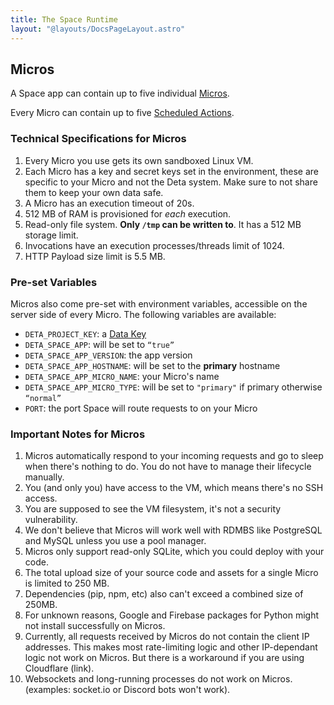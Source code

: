 ```yaml
---
title: The Space Runtime
layout: "@layouts/DocsPageLayout.astro"
---
```


## Micros

A Space app can contain up to five individual [Micros](/docs/en/build/fundamentals/the-space-runtime/micros). 

Every Micro can contain up to five [Scheduled Actions](/docs/en/build/fundamentals/the-space-runtime/actions#scheduled-actions).

### Technical Specifications for Micros

1. Every Micro you use gets its own sandboxed Linux VM.
2. Each Micro has a key and secret keys set in the environment, these are specific to your Micro and not the Deta system. Make sure to not share them to keep your own data safe.
3. A Micro has an execution timeout of 20s. 
4. 512 MB of RAM is provisioned for *each* execution.
5. Read-only file system. **Only `/tmp` can be written to**. It has a 512 MB storage limit.
6. Invocations have an execution processes/threads limit of 1024.
7. HTTP Payload size limit is 5.5 MB.

### Pre-set Variables

Micros also come pre-set with environment variables, accessible on the server side of every Micro. The following variables are available:

- `DETA_PROJECT_KEY`: a [Data Key](/docs/en/build/fundamentals/data-storage#data-keys)
- `DETA_SPACE_APP`: will be set to `“true”`
- `DETA_SPACE_APP_VERSION`: the app version
- `DETA_SPACE_APP_HOSTNAME`: will be set to the **primary** hostname
- `DETA_SPACE_APP_MICRO_NAME`: your Micro's name
- `DETA_SPACE_APP_MICRO_TYPE`: will be set to `"primary"` if primary otherwise `“normal”`
- `PORT`: the port Space will route requests to on your Micro

### Important Notes for Micros

1. Micros automatically respond to your incoming requests and go to sleep when there's nothing to do. You do not have to manage their lifecycle manually.
2. You (and only you) have access to the VM, which means there's no SSH access.
3. You are supposed to see the VM filesystem, it's not a security vulnerability.
4. We don't believe that Micros will work well with RDMBS like PostgreSQL and MySQL unless you use a pool manager.
5. Micros only support read-only SQLite, which you could deploy with your code.
6. The total upload size of your source code and assets for a single Micro is limited to 250 MB.
7. Dependencies (pip, npm, etc) also can't exceed a combined size of 250MB.
8. For unknown reasons, Google and Firebase packages for Python might not install successfully on Micros.
9. Currently, all requests received by Micros do not contain the client IP addresses. This makes most rate-limiting logic and other IP-dependant logic not work on Micros. But there is a workaround if you are using Cloudflare (link).
10. Websockets and long-running processes do not work on Micros. (examples: socket.io or Discord bots won't work).
